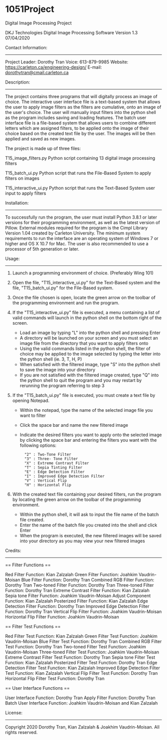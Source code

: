 # 1051Project
Digital Image Processing Project

DKJ Technologies Digital Image Processing Software Version 1.3 07/04/2020

Contact Information:
____________________

Project Leader: Dorothy Tran
Voice: 613-879-9985
Website: https://carleton.ca/engineering-design/
E-mail: dorothytran@cmail.carleton.ca


Description:
____________

The project contains three programs that will digitally process an image of choice. The interactive user interface file is a text-based system that allows the user to apply image filters as the filters are cumulative, onto an image of the user's choice. The user will manually input filters into the python shell as the program includes saving and loading features. The batch user interface file is a file-based system that allows users to combine different letters which are assigned filters, to be applied onto the image of their choice based on the created text file by the user. The images will be then applied and saved as new images.

The project is made up of three files:

T15_image_filters.py 		 Python script containing 13 digital image processing filters

T15_batch_ui.py			 Python script that runs the File-Based System to apply filters on images

T15_interactive_ui.py		 Python script that runs the Text-Based System user input to apply filters


Installation:
_____________

To successfully run the program, the user must install Python 3.8.1 or later versions for their programming environment, as well as the latest version of Pillow. External modules required for the program is the Cimpl Library Version 1.04 created by Carleton University. The minimum system requirements to run the interface are an operating system of Windows 7 or higher and OS X 10.7 for Mac. The user is also recommended to use a processor of 5th generation or later. 


Usage:
______

1. Launch a programming environment of choice. (Preferably Wing 101)

3. Open the file, "T15_interactive_ui.py" for the Text-Based system and the file, "T15_batch_ui.py" for the File-Based system.

3. Once the file chosen is open, locate the green arrow on the toolbar of the programming environment and run the program.

4. If the "T15_interactive_ui.py" file is executed, a menu containing a list of valid commands will launch in the python shell on the bottom right of the screen.
	- Load an image by typing "L" into the python shell and pressing Enter
	- A directory will be launched on your screen and you must select an image file from the directory that you want to apply filters onto
	- Using the valid commands listed in the python shell, the filter of choice may be applied to the image selected by typing the letter into the python shell (ie. 3, T, H, P)
	- When satisfied with the filtered image, type "S" into the python shell to save the image into your directory
	- If you are not satisfied with the filtered image created, type "Q" into the python shell to quit the program and you may restart by rerunning the program referring to step 3

5. If the "T15_batch_ui.py" file is executed, you must create a text file by opening Notepad.
	- Within the notepad, type the name of the selected image file you want to filter
	- Click the space bar and name the new filtered image
	- Indicate the desired filters you want to apply onto the selected image by clicking the space bar and entering the filters you want with the following options:
		
			"2" : Two-Tone Filter
			"3" : Three- Tone Filter
			"X" : Extreme Contrast Filter
			"T" : Sepia Tinting Filter
			"E" : Edge Detection Filter
			"I" : Improved Edge Detection Filter
			"V" : Vertical Flip
			"H" : Horizontal Flip
	
6. With the created text file containing your desired filters, run the program by locating the green arrow on the toolbar of the programming environment.
	- Within the python shell, it will ask to input the file name of the batch file created.
	- Enter the name of the batch file you created into the shell and click Enter
	- When the program is executed, the new filtered images will be saved into your directory as you may view your new filtered images


Credits:
________

== Filter Functions ==

Red Filter Function: Kian Zalzalah
Green Filter Function: Joahkim Vaudrin-Moisan
Blue Filter Function: Dorothy Tran
Combined RGB Filter Function: Dorothy Tran
Two-toned Filter Function: Dorothy Tran
Three-toned Filter Function: Dorothy Tran
Extreme Contrast Filter Function: Kian Zalzalah
Sepia tone Filter Function: Joahkim Vaudrin-Moisan
Adjust Component Function: Kian Zalzalah
Posterized Filter Function: Kian Zalzalah
Edge Detection Filter Function: Dorothy Tran
Improved Edge Detection Filter Function: Dorothy Tran
Vertical Flip Filter Function: Joahkim Vaudrin-Moisan
Horizontal Flip Filter Function: Joahkim Vaudrin-Moisan

== Filter Test Functions ==

Red Filter Test Function: Kian Zalzalah
Green Filter Test Function: Joahkim Vaudrin-Moisan
Blue Filter Test Function: Dorothy Tran
Combined RGB Filter Test Function: Dorothy Tran
Two-toned Filter Test Function: Joahkim Vaudrin-Moisan
Three-toned Filter Test Function: Joahkim Vaudrin-Moisan
Extreme Contrast Filter Test Function: Dorothy Tran
Sepia tone Filter Test Function: Kian Zalzalah
Posterized Filter Test Function: Dorothy Tran
Edge Detection Filter Test Function: Kian Zalzalah
Improved Edge Detection Filter Test Function: Kian Zalzalah
Vertical Flip Filter Test Function: Dorothy Tran
Horizontal Flip Filter Test Function: Dorothy Tran

== User Interface Functions ==

User Interface Function: Dorothy Tran
Apply Filter Function: Dorothy Tran
Batch User Interface Function: Joahkim Vaudrin-Moisan and Kian Zalzalah


License:
________

Copyright 2020 Dorothy Tran, Kian Zalzalah & Joakhim Vaudrin-Moisan. All rights reserved.

